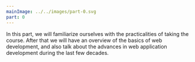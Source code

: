 ```yaml
---
mainImage: ../../images/part-0.svg
part: 0
---
```


<div class="intro">

<!-- Tässä osassa tutustumme ensin kurssin käytänteisiin ja suorittamistapaan. Sen jälkeen käymme katsauksen websovelluskehityksen perusteisiin ja siihen mihin suuntaan websovelluskehitys on edennyt parin kymmenen viime vuoden aikana. -->
In this part, we will familiarize ourselves with the practicalities of taking the course. After that we will have an overview of the basics of web development, and also talk about the advances in web application development during the last few decades.
</div>
